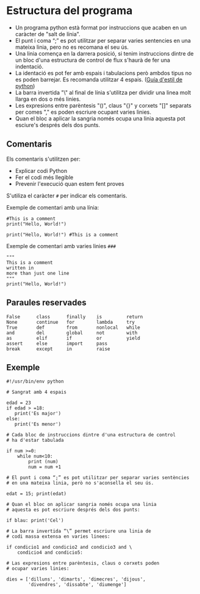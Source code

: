 # Estructura del programa

* Un programa python està format por instruccions que acaben en un caràcter de "salt de línia". 
* El punt i coma “;” es pot utilitzar per separar varies sentencies en una mateixa linia, pero no es recomana el seu ús.
* Una linia comença en la darrera posició, si tenim instruccions dintre de un bloc d'una estructura de control de flux s'haurà de fer una indentació.
* La identació es pot fer amb espais i tabulacions però ambdos tipus no es poden barrejar. Es recomanda  utilitzar 4 espais. ([Guía d'estil de python](https://www.python.org/dev/peps/pep-0008/))
* La barra invertida "\\" al final de línia s'utilitza per dividir una linea molt llarga en dos o més linies.
* Les expresions entre parèntesis "()", claus "{}" y corxets "[]" separats per comes "," es poden escriure ocupant varies linies.
* Quan el bloc a aplicar la sangria només ocupa una linia aquesta pot esciure's després dels dos punts.

## Comentaris

Els comentaris s'utilitzen per:
* Explicar codi Python
* Fer el codi més llegible
* Prevenir l'execució quan estem fent proves

S'utiliza el caràcter `#` per indicar els comentaris. 

Exemple de comentari amb una línia:

	#This is a comment
	print("Hello, World!")

	print("Hello, World!") #This is a comment

Exemple de comentari amb varies linies `###`

	"""
	This is a comment
	written in
	more than just one line
	"""
	print("Hello, World!")


## Paraules reservades

	False      class      finally    is         return
	None       continue   for        lambda     try
	True       def        from       nonlocal   while
	and        del        global     not        with
	as         elif       if         or         yield
	assert     else       import     pass
	break      except     in         raise

## Exemple

	#!/usr/bin/env python	

	# Sangrat amb 4 espais	

	edad = 23
	if edad > =18:
	   print('Es major')  
	else:
	   print('Es menor')	

	# Cada bloc de instruccions dintre d'una estructura de control
	# ha d'estar tabulada	

	if num >=0:
		while num<10:
			print (num)
			num = num +1	

	# El punt i coma “;” es pot utilitzar per separar varies sentències 
	# en una mateixa linia, però no s'aconsella el seu ús.	

	edat = 15; print(edat)	

	# Quan el bloc on aplicar sangria només ocupa una linia 
	# aquesta es pot escriure després dels dos punts:   	

	if blau: print('Cel')	

	# La barra invertida “\” permet escriure una linia de
	# codi massa extensa en varies linees:	

	if condicio1 and condicio2 and condicio3 and \  
	    condicio4 and condicio5:	

	# Las expresions entre parèntesis, claus o corxets poden 
	# ocupar varies linies:	

	dies = ['dilluns', 'dimarts', 'dimecres', 'dijous',
	        'divendres', 'dissabte', 'diumenge'] 
